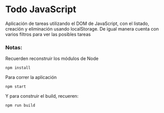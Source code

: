# Todo JavaScript

Aplicación de tareas utilizando el DOM de JavaScript, con el listado, creación y eliminación usando localStorage. De igual manera cuenta con varios filtros para ver las posibles tareas

### Notas:
Recuerden reconstruir los módulos de Node
```
npm install
```

Para correr la aplicación
```
npm start
```

Y para construir el build, recueren:
```
npm run build
```